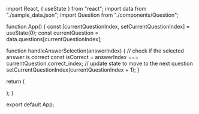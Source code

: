 import React, { useState } from "react";
import data from "./sample_data.json";
import Question from "./components/Question";


function App() {
  const [currentQuestionIndex, setCurrentQuestionIndex] = useState(0);
  const currentQuestion = data.questions[currentQuestionIndex];

  function handleAnswerSelection(answerIndex) {
    // check if the selected answer is correct
    const isCorrect = answerIndex === currentQuestion.correct_index;
    // update state to move to the next question
    setCurrentQuestionIndex(currentQuestionIndex + 1);
  }

  return (
    <div className="App">
      <Question
        question={currentQuestion.text}
        answers={currentQuestion.answers}
        onAnswerSelected={handleAnswerSelection}
      />
    </div>
  );
}

export default App;
